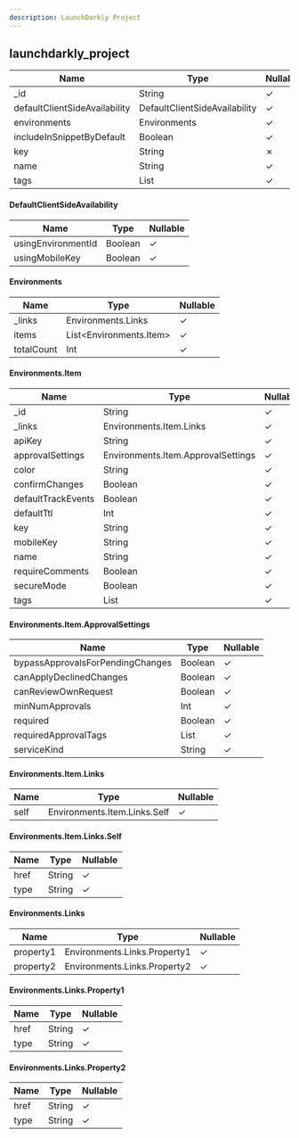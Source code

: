 ```yaml
---
description: LaunchDarkly Project
---
```

launchdarkly_project
--------------------

| **Name**                      | **Type**                      | **Nullable** |
| ----------------------------- | ----------------------------- | ------------ |
| _id                           | String                        | &check;      |
| defaultClientSideAvailability | DefaultClientSideAvailability | &check;      |
| environments                  | Environments                  | &check;      |
| includeInSnippetByDefault     | Boolean                       | &check;      |
| key                           | String                        | &cross;      |
| name                          | String                        | &check;      |
| tags                          | List<String>                  | &check;      |

#### DefaultClientSideAvailability
| **Name**           | **Type** | **Nullable** |
| ------------------ | -------- | ------------ |
| usingEnvironmentId | Boolean  | &check;      |
| usingMobileKey     | Boolean  | &check;      |

#### Environments
| **Name**   | **Type**                | **Nullable** |
| ---------- | ----------------------- | ------------ |
| _links     | Environments.Links      | &check;      |
| items      | List<Environments.Item> | &check;      |
| totalCount | Int                     | &check;      |

#### Environments.Item
| **Name**           | **Type**                           | **Nullable** |
| ------------------ | ---------------------------------- | ------------ |
| _id                | String                             | &check;      |
| _links             | Environments.Item.Links            | &check;      |
| apiKey             | String                             | &check;      |
| approvalSettings   | Environments.Item.ApprovalSettings | &check;      |
| color              | String                             | &check;      |
| confirmChanges     | Boolean                            | &check;      |
| defaultTrackEvents | Boolean                            | &check;      |
| defaultTtl         | Int                                | &check;      |
| key                | String                             | &check;      |
| mobileKey          | String                             | &check;      |
| name               | String                             | &check;      |
| requireComments    | Boolean                            | &check;      |
| secureMode         | Boolean                            | &check;      |
| tags               | List<String>                       | &check;      |

#### Environments.Item.ApprovalSettings
| **Name**                         | **Type**     | **Nullable** |
| -------------------------------- | ------------ | ------------ |
| bypassApprovalsForPendingChanges | Boolean      | &check;      |
| canApplyDeclinedChanges          | Boolean      | &check;      |
| canReviewOwnRequest              | Boolean      | &check;      |
| minNumApprovals                  | Int          | &check;      |
| required                         | Boolean      | &check;      |
| requiredApprovalTags             | List<String> | &check;      |
| serviceKind                      | String       | &check;      |

#### Environments.Item.Links
| **Name** | **Type**                     | **Nullable** |
| -------- | ---------------------------- | ------------ |
| self     | Environments.Item.Links.Self | &check;      |

#### Environments.Item.Links.Self
| **Name** | **Type** | **Nullable** |
| -------- | -------- | ------------ |
| href     | String   | &check;      |
| type     | String   | &check;      |

#### Environments.Links
| **Name**  | **Type**                     | **Nullable** |
| --------- | ---------------------------- | ------------ |
| property1 | Environments.Links.Property1 | &check;      |
| property2 | Environments.Links.Property2 | &check;      |

#### Environments.Links.Property1
| **Name** | **Type** | **Nullable** |
| -------- | -------- | ------------ |
| href     | String   | &check;      |
| type     | String   | &check;      |

#### Environments.Links.Property2
| **Name** | **Type** | **Nullable** |
| -------- | -------- | ------------ |
| href     | String   | &check;      |
| type     | String   | &check;      |
